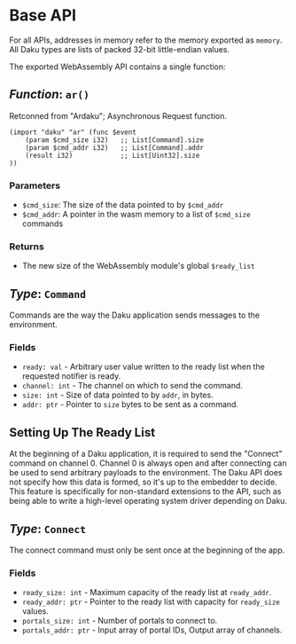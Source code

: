 # Base API

For all APIs, addresses in memory refer to the memory exported as `memory`.
All Daku types are lists of packed 32-bit little-endian values.

The exported WebAssembly API contains a single function:

## *Function*: `ar()`

Retconned from "Ardaku"; Asynchronous Request function.

```wat
(import "daku" "ar" (func $event
    (param $cmd_size i32)   ;; List[Command].size
    (param $cmd_addr i32)   ;; List[Command].addr
    (result i32)            ;; List[Uint32].size 
))
```

### Parameters

 - `$cmd_size`: The size of the data pointed to by `$cmd_addr`
 - `$cmd_addr`: A pointer in the wasm memory to a list of `$cmd_size` commands

### Returns

 - The new size of the WebAssembly module's global `$ready_list`

## *Type*: `Command`

Commands are the way the Daku application sends messages to the environment.

### Fields

 - `ready: val` - Arbitrary user value written to the ready list when the
   requested notifier is ready.
 - `channel: int` - The channel on which to send the command.
 - `size: int` - Size of data pointed to by `addr`, in bytes.
 - `addr: ptr` - Pointer to `size` bytes to be sent as a command.

## Setting Up The Ready List

At the beginning of a Daku application, it is required to send the "Connect"
command on channel 0.  Channel 0 is always open and after connecting can be used
to send arbitrary payloads to the environment.  The Daku API does not specify
how this data is formed, so it's up to the embedder to decide.  This feature is
specifically for non-standard extensions to the API, such as being able to write
a high-level operating system driver depending on Daku.

## *Type*: `Connect`

The connect command must only be sent once at the beginning of the app.

### Fields

 - `ready_size: int` - Maximum capacity of the ready list at `ready_addr`.
 - `ready_addr: ptr` - Pointer to the ready list with capacity for `ready_size`
   values.
 - `portals_size: int` - Number of portals to connect to.
 - `portals_addr: ptr` - Input array of portal IDs, Output array of channels. 
